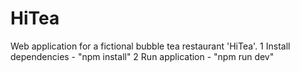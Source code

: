 # HiTea
Web application for a fictional bubble tea restaurant 'HiTea'.
1 Install dependencies - "npm install"
2 Run application - "npm run dev"